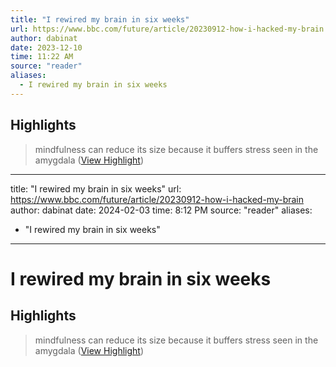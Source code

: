 ```yaml
---
title: "I rewired my brain in six weeks"
url: https://www.bbc.com/future/article/20230912-how-i-hacked-my-brain
author: dabinat
date: 2023-12-10
time: 11:22 AM
source: "reader"
aliases:
  - I rewired my brain in six weeks
---
```

## Highlights
> mindfulness can reduce its size because it buffers stress seen in the amygdala ([View Highlight](https://read.readwise.io/read/01hap54y9p71zhspq7spd4r0bk))

---
title: "I rewired my brain in six weeks"
url: https://www.bbc.com/future/article/20230912-how-i-hacked-my-brain
author: dabinat
date: 2024-02-03
time: 8:12 PM
source: "reader"
aliases:
  - "I rewired my brain in six weeks"
---
# I rewired my brain in six weeks

## Highlights
> mindfulness can reduce its size because it buffers stress seen in the amygdala ([View Highlight](https://read.readwise.io/read/01hap54y9p71zhspq7spd4r0bk))

